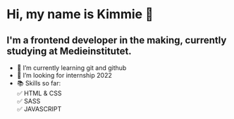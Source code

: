 # Hi, my name is Kimmie 👋

## I'm a frontend developer in the making, currently studying at Medieinstitutet.
- 🌱 I’m currently learning git and github
- 👯 I’m looking for internship 2022
- 📚 Skills so far: <br>
      ✅ HTML & CSS <br>
      ✅ SASS <br>
      ✅ JAVASCRIPT
      
